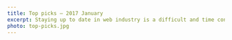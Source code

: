 ```yaml
---
title: Top picks — 2017 January
excerpt: Staying up to date in web industry is a difficult and time consuming task. I would like to share with you my top finds from the past month.
photo: top-picks.jpg
---
```


##
